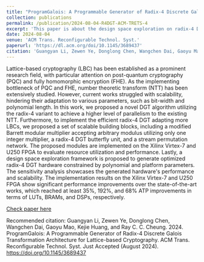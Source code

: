 ```yaml
---
title: "ProgramGalois: A Programmable Generator of Radix-4 Discrete Galois Transformation Architecture for Lattice-based Cryptography"
collection: publications
permalink: /publication/2024-08-04-R4DGT-ACM-TRETS-4
excerpt: 'This paper is about the design space exploration on radix-4 DGT framework.'
date: 2024-08-04
venue: 'ACM Trans. Reconfigurable Technol. Syst.'
paperurl: 'https://dl.acm.org/doi/10.1145/3689437'
citation: 'Guangyan Li, Zewen Ye, Donglong Chen, Wangchen Dai, Gaoyu Mao, Kejie Huang, and Ray C. C. Cheung. 2024. ProgramGalois: A Programmable Generator of Radix-4 Discrete Galois Transformation Architecture for Lattice-based Cryptography. ACM Trans. Reconfigurable Technol. Syst. Just Accepted (August 2024). https://doi.org/10.1145/3689437'
---
```


Lattice-based cryptography (LBC) has been established as a prominent research field, with particular attention on post-quantum cryptography (PQC) and fully homomorphic encryption (FHE). As the implementing bottleneck of PQC and FHE, number theoretic transform (NTT) has been extensively studied. However, current works struggled with scalability, hindering their adaptation to various parameters, such as bit-width and polynomial length. In this work, we proposed a novel DGT algorithm utilizing the radix-4 variant to achieve a higher level of parallelism to the existing NTT. Furthermore, to implement the efficient radix-4 DGT adapting more LBCs, we proposed a set of scalable building blocks, including a modified Barrett modular multiplier accepting arbitrary modulus utilizing only one integer multiplier, a radix-4 DGT butterfly unit, and a stream permutation network. The proposed modules are implemented on the Xilinx Virtex-7 and U250 FPGA to evaluate resource utilization and performance. Lastly, a design space exploration framework is proposed to generate optimized radix-4 DGT hardware constrained by polynomial and platform parameters. The sensitivity analysis showcases the generated hardware's performance and scalability. The implementation results on the Xilinx Virtex-7 and U250 FPGA show significant performance improvements over the state-of-the-art works, which reached at least 35%, 192%, and 68% ATP improvements in terms of LUTs, BRAMs, and DSPs, respectively.

[Check paper here](https://dl.acm.org/doi/10.1145/3689437)

Recommended citation: Guangyan Li, Zewen Ye, Donglong Chen, Wangchen Dai, Gaoyu Mao, Kejie Huang, and Ray C. C. Cheung. 2024. ProgramGalois: A Programmable Generator of Radix-4 Discrete Galois Transformation Architecture for Lattice-based Cryptography. ACM Trans. Reconfigurable Technol. Syst. Just Accepted (August 2024). https://doi.org/10.1145/3689437


